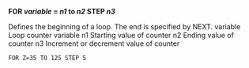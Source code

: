 **FOR *variable* = *n1* to *n2* STEP *n3***

Defines the beginning of a loop.  The end is specified by NEXT.
  variable  Loop counter variable
  n1        Starting value of counter
  n2        Ending value of counter
  n3        Increment or decrement value of counter

```ecb2
FOR Z=35 TO 125 STEP 5
```

